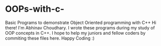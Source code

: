 # OOPs-with-c-
Basic Programs to demonstrate Object Oriented programming with C++
Hi there!
I'm Abhinav Choudhary.
I wrote these programs during my study of OOP concepts in C++.
I hope to help my juniors and fellow coders by commiting these files here.
Happy Coding :)
